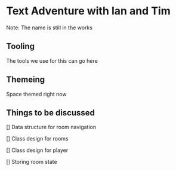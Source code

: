 # Text Adventure with Ian and Tim

Note: The name is still in the works

## Tooling

The tools we use for this can go here

## Themeing

Space themed right now

## Things to be discussed

[] Data structure for room navigation 

[] Class design for rooms

[] Class design for player

[] Storing room state

